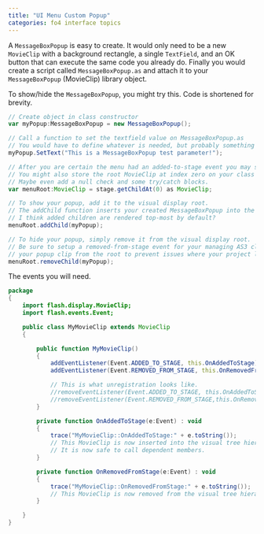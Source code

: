 ```yaml
---
title: "UI Menu Custom Popup"
categories: fo4 interface topics
---
```


A `MessageBoxPopup` is easy to create.
It would only need to be a new `MovieClip` with a background rectangle, a single `TextField`, and an OK button that can execute the same code you already do.
Finally you would create a script called `MessageBoxPopup.as` and attach it to your `MessageBoxPopup` (MovieClip) library object.

To show/hide the `MessageBoxPopup`, you might try this.
Code is shortened for brevity.
```as
// Create object in class constructor
var myPopup:MessageBoxPopup = new MessageBoxPopup();

// Call a function to set the textfield value on MessageBoxPopup.as
// You would have to define whatever is needed, but probably something like this.
myPopup.SetText("This is a MessageBoxPopup test parameter!");

// After you are certain the menu had an added-to-stage event you may safely call this members such as `stage`.
// You might also store the root MovieClip at index zero on your class like this to prevent excessive casting and cleaner code.
// Maybe even add a null check and some try/catch blocks.
var menuRoot:MovieClip = stage.getChildAt(0) as MovieClip;

// To show your popup, add it to the visual display root.
// The addChild function inserts your created MessageBoxPopup into the visual display root of the LevelUpMenuEx.
// I think added children are rendered top-most by default?
menuRoot.addChild(myPopup);

// To hide your popup, simply remove it from the visual display root.
// Be sure to setup a removed-from-stage event for your managing AS3 class that will clean up
// your popup clip from the root to prevent issues where your project leaves a mess behind itself.
menuRoot.removeChild(myPopup);
```

The events you will need.
```as
package
{
    import flash.display.MovieClip;
    import flash.events.Event;

    public class MyMovieClip extends MovieClip
    {

        public function MyMovieClip()
        {
            addEventListener(Event.ADDED_TO_STAGE, this.OnAddedToStage);
            addEventListener(Event.REMOVED_FROM_STAGE, this.OnRemovedFromStage);

            // This is what unregistration looks like.
            //removeEventListener(Event.ADDED_TO_STAGE, this.OnAddedToStage);
            //removeEventListener(Event.REMOVED_FROM_STAGE,this.OnRemovedFromStage);
        }

        private function OnAddedToStage(e:Event) : void
        {
            trace("MyMovieClip::OnAddedToStage:" + e.toString());
            // This MovieClip is now inserted into the visual tree hierarchy.
            // It is now safe to call dependent members.
        }

        private function OnRemovedFromStage(e:Event) : void
        {
            trace("MyMovieClip::OnRemovedFromStage:" + e.toString());
            // This MovieClip is now removed from the visual tree hierarchy.
        }

    }
}
```
